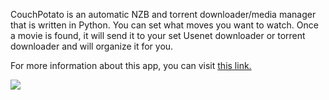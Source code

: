 CouchPotato is an automatic NZB and torrent downloader/media manager that is written in Python. You can set what moves you want to watch. Once a movie is found, it will send it to your set Usenet downloader or torrent downloader and will organize it for you.

For more information about this app, you can visit [this link.](https://couchpota.to/)

![](https://docs.usbx.me/uploads/images/gallery/2020-05/image-1589267749576.png)